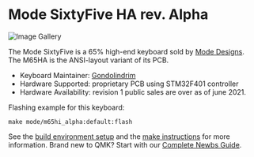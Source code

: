 # Mode SixtyFive HA rev. Alpha

![Image Gallery](https://cdn.shopify.com/s/files/1/0279/3426/1330/files/Group_95_1024x1024.jpg)

The Mode SixtyFive is a 65% high-end keyboard sold by [Mode Designs](https://shop.modedesigns.com/). The M65HA is the ANSI-layout variant of its PCB.

* Keyboard Maintainer: [Gondolindrim](https://github.com/gondolindrim)
* Hardware Supported: proprietary PCB using STM32F401 controller
* Hardware Availability: revision 1 public sales are over as of june 2021.

Flashing example for this keyboard:

    make mode/m65hi_alpha:default:flash

See the [build environment setup](https://docs.qmk.fm/#/getting_started_build_tools) and the [make instructions](https://docs.qmk.fm/#/getting_started_make_guide) for more information. Brand new to QMK? Start with our [Complete Newbs Guide](https://docs.qmk.fm/#/newbs).

